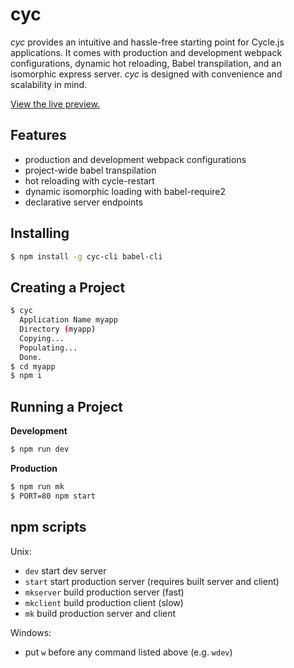 # cyc

*cyc* provides an intuitive and hassle-free starting point for Cycle.js applications. It comes with production and development webpack configurations, dynamic hot reloading, Babel transpilation, and an isomorphic express server. *cyc* is designed with convenience and scalability in mind.

[View the live preview.](http://edge.github.io/cyc/)

## Features
- production and development webpack configurations
- project-wide babel transpilation
- hot reloading with cycle-restart
- dynamic isomorphic loading with babel-require2
- declarative server endpoints

## Installing

```sh
$ npm install -g cyc-cli babel-cli
```

## Creating a Project

```sh
$ cyc
  Application Name myapp
  Directory (myapp)
  Copying...
  Populating...
  Done.
$ cd myapp
$ npm i
```

## Running a Project

**Development**
```sh
$ npm run dev
```

**Production**
```sh
$ npm run mk
$ PORT=80 npm start
```

## npm scripts

Unix:
- `dev` start dev server
- `start` start production server (requires built server and client)
- `mkserver` build production server (fast)
- `mkclient` build production client (slow)
- `mk` build production server and client

Windows:
- put `w` before any command listed above (e.g. `wdev`)
